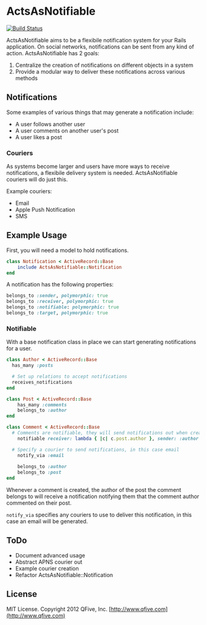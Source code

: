 # ActsAsNotifiable
[![Build Status](https://secure.travis-ci.org/QFive/acts_as_notifiable.png)](http://travis-ci.org/QFive/acts_as_notifiable)

ActsAsNotifiable aims to be a flexibile notification system for your Rails application. On social networks, notifications can be sent from any kind of action. ActsAsNotifiable has 2 goals:

1. Centralize the creation of notifications on different objects in a system
2. Provide a modular way to deliver these notifications across various methods

## Notifications
Some examples of various things that may generate a notification include:

* A user follows another user
* A user comments on another user's post
* A user likes a post


### Couriers
As systems become larger and users have more ways to receive notifications, a flexibile delivery system is needed. ActsAsNotifiable couriers will do just this.

Example couriers:

* Email
* Apple Push Notification
* SMS

## Example Usage

First, you will need a model to hold notifications.

```ruby
class Notification < ActiveRecord::Base
	include ActsAsNotifiable::Notification
end
````


A notification has the following properties:

```ruby
belongs_to :sender, polymorphic: true
belongs_to :receiver, polymorphic: true
belongs_to :notifiable: polymorphic: true
belongs_to :target, polymorphic: true
```

### Notifiable
With a base notification class in place we can start generating notifications for a user.

```ruby
class Author < ActiveRecord::Base
  has_many :posts

  # Set up relations to accept notifications
  receives_notifications
end

class Post < ActiveRecord::Base
	has_many :comments
	belongs_to :author
end

class Comment < ActiveRecord::Base
  # Comments are notifiable, they will send notifications out when created
	notifiable receiver: lambda { |c| c.post.author }, sender: :author

  # Specify a courier to send notifications, in this case email
	notify_via :email
	
	belongs_to :author
	belongs_to :post
end
```
Whenever a comment is created, the author of the post the comment belongs to will receive a notification notifying them that the comment author commented on their post.

`notify_via` specifies any couriers to use to deliver this notification, in this case an email will be generated.

## ToDo

* Document advanced usage
* Abstract APNS courier out
* Example courier creation
* Refactor ActsAsNotifiable::Notification

## License
MIT License. Copyright 2012 QFive, Inc. [http://www.qfive.com](http://www.qfive.com)
